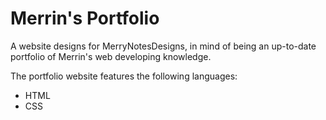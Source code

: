 # Merrin's Portfolio

A website designs for MerryNotesDesigns, in mind of being an up-to-date portfolio of Merrin's web developing knowledge.

The portfolio website features the following languages:
* HTML
* CSS